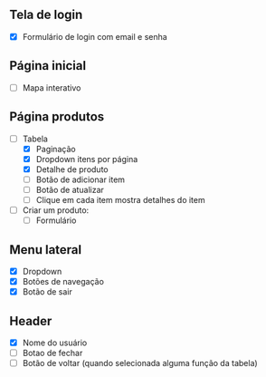 ## Tela de login

-   [x] Formulário de login com email e senha

## Página inicial

-   [ ] Mapa interativo

## Página produtos

-   [ ] Tabela
    -   [x] Paginação
    -   [x] Dropdown itens por página
    -   [x] Detalhe de produto
    -   [ ] Botão de adicionar item
    -   [ ] Botão de atualizar
    -   [ ] Clique em cada item mostra detalhes do item
-   [ ] Criar um produto:
    -   [ ] Formulário

## Menu lateral

-   [x] Dropdown
-   [x] Botões de navegação
-   [x] Botão de sair

## Header

-   [x] Nome do usuário
-   [ ] Botao de fechar
-   [ ] Botão de voltar (quando selecionada alguma função da tabela)
